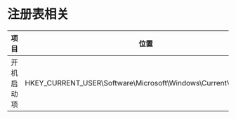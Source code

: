 # 注册表相关

| 项目 | 位置 |
| --- | --- |
| 开机启动项 | HKEY_CURRENT_USER\Software\Microsoft\Windows\CurrentVersion\Run |